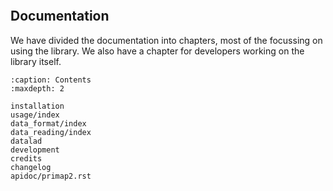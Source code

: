 ```{include} ../../README.md
```
## Documentation

We have divided the documentation into chapters, most of the focussing on using the
library.
We also have a chapter for developers working on the library itself.

```{toctree}
:caption: Contents
:maxdepth: 2

installation
usage/index
data_format/index
data_reading/index
datalad
development
credits
changelog
apidoc/primap2.rst
```
